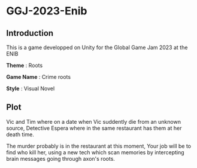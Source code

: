 # GGJ-2023-Enib

## Introduction

This is a game developped on Unity for the Global Game Jam 2023 at the ENIB

**Theme**       : Roots

**Game Name**   : Crime roots

**Style**       : Visual Novel


## Plot

Vic and Tim where on a date when Vic suddently die from an unknown source,
Detective Espera where in the same restaurant has them at her death time.

The murder probably is in the restaurant at this moment, 
Your job will be to find who kill her, using a new tech which scan memories by intercepting brain messages going through axon's roots.